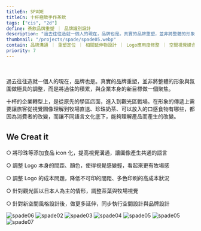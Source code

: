 ```yaml
---
titleEn: SPADE
titleCn: 十杯極致手作茶飲
tags: ["cis", "2d"]
define: 茶飲品牌重塑 ｜ 品牌識別設計
description: "過去往往造就一個人的現在，品牌也是。真實的品牌重塑，並非將整體的形象與氛圍做極具的調整，而是將過往的積累，與企業本身的新目標做一個聚焦"
thumbnail: "/projects/spade/spade05.webp"
contain: 品牌溝通 ｜ 重塑定位 ｜ 相關延伸物設計 ｜ Logo應用度修整 ｜ 空間視覺媒合
priority: 7
---
```


<section>　

過去往往造就一個人的現在，品牌也是。真實的品牌重塑，並非將整體的形象與氛圍做極具的調整，而是將過往的積累，與企業本身的新目標做一個聚焦。

十杯的企業轉型上，是從原先的學區店面，進入到觀光區戰場。在形象的傳遞上需要讓旅客從視覺圖像理解到牧場直送、珍珠奶茶、可以放入的口感食物有哪些，都因為消費者的改變，而讓不同語言文化底下，能夠理解產品而產生的改變。

</section>

<section>

## We Creat it 　

○ 將珍珠等添加食品 icon 化，提高視覺溝通，讓圖像產生共通的語言

○ 調整 Logo 本身的間距、顏色，使得視覺感變輕，看起來更有牧場感

○ 調整 Logo 的成本問題，降低不可印的間距、多色印刷的高成本狀況

○ 針對觀光區以日本人為主的情形，調整茶葉與牧場視覺

○ 針對新空間風格設計後，做更多延伸，同步執行空間設計與品牌設計

</section>

<section>

<img alt="spade06" data-src="/projects/spade/spade01.webp" className="lazyload" />
<img alt="spade02" data-src="/projects/spade/spade02.webp" className="lazyload" />
<img alt="spade03" data-src="/projects/spade/spade03.webp" className="lazyload" />
<img alt="spade04" data-src="/projects/spade/spade04.webp" className="lazyload" />
<img alt="spade05" data-src="/projects/spade/spade05.webp" className="lazyload" />
<img alt="spade05" data-src="/projects/spade/spade06.webp" className="lazyload" />
<img alt="spade07" data-src="/projects/spade/spade07.webp" className="lazyload" />

</section>
